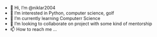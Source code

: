 - 👋 Hi, I’m @niklar2004
- 👀 I’m interested in Python, computer science, golf
- 🌱 I’m currently learning Computerr Science
- 💞️ I’m looking to collaborate on project with some kind of mentorship
- 📫 How to reach me ...

<!---
niklar2004/niklar2004 is a ✨ special ✨ repository because its `README.md` (this file) appears on your GitHub profile.
You can click the Preview link to take a look at your changes.
--->
